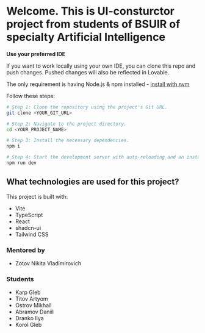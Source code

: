 # Welcome. This is UI-consturctor project from students of BSUIR of specialty Artificial Intelligence

**Use your preferred IDE**

If you want to work locally using your own IDE, you can clone this repo and push changes. Pushed changes will also be reflected in Lovable.

The only requirement is having Node.js & npm installed - [install with nvm](https://github.com/nvm-sh/nvm#installing-and-updating)

Follow these steps:

```sh
# Step 1: Clone the repository using the project's Git URL.
git clone <YOUR_GIT_URL>

# Step 2: Navigate to the project directory.
cd <YOUR_PROJECT_NAME>

# Step 3: Install the necessary dependencies.
npm i

# Step 4: Start the development server with auto-reloading and an instant preview.
npm run dev
```

## What technologies are used for this project?

This project is built with:

- Vite
- TypeScript
- React
- shadcn-ui
- Tailwind CSS

### Mentored by
* Zotov Nikita Vladimirovich

### Students
* Karp Gleb
* Titov Artyom
* Ostrov Mikhail
* Abramov Daniil
* Dranko Ilya
* Korol Gleb
